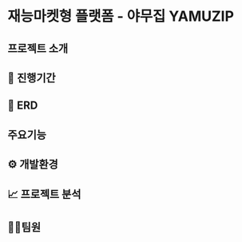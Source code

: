 <h1>재능마켓형 플랫폼 - 야무집 YAMUZIP</h1>
<h2>프로젝트 소개</h2>
<h2>📆 진행기간</h2>
<h2>📄 ERD</h2>
<h2>주요기능</h2>
<h2>⚙️ 개발환경</h2>
<h2>📈 프로젝트 분석</h2>
<h2>👨‍💻팀원</h2>
